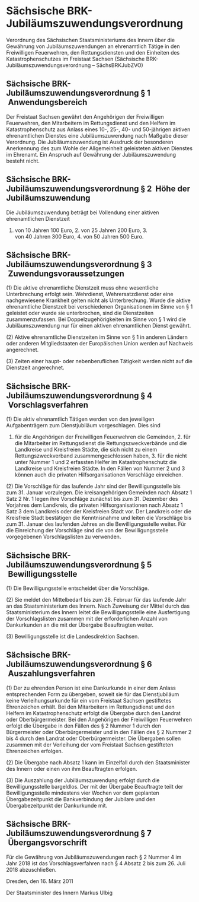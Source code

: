 # Sächsische BRK-Jubiläumszuwendungsverordnung

Verordnung des Sächsischen Staatsministeriums des Innern über die Gewährung von Jubiläumszuwendungen an ehrenamtlich Tätige in den Freiwilligen Feuerwehren, den Rettungsdiensten und den Einheiten des Katastrophenschutzes im Freistaat Sachsen (Sächsische BRK-Jubiläumszuwendungsverordnung – SächsBRKJubZVO)

## Sächsische BRK-Jubiläumszuwendungsverordnung § 1  Anwendungsbereich

Der Freistaat Sachsen gewährt den Angehörigen der Freiwilligen Feuerwehren, den Mitarbeitern im Rettungsdienst und den Helfern im Katastrophenschutz aus Anlass eines 10-, 25-, 40- und 50-jährigen aktiven ehrenamtlichen Dienstes eine Jubiläumszuwendung nach Maßgabe dieser Verordnung. Die Jubiläumszuwendung ist Ausdruck der besonderen Anerkennung des zum Wohle der Allgemeinheit geleisteten aktiven Dienstes im Ehrenamt. Ein Anspruch auf Gewährung der Jubiläumszuwendung besteht nicht.


## Sächsische BRK-Jubiläumszuwendungsverordnung § 2  Höhe der Jubiläumszuwendung

Die Jubiläumszuwendung beträgt bei Vollendung einer aktiven ehrenamtlichen Dienstzeit

1. von 10 Jahren 100 Euro, 2. von 25 Jahren 200 Euro, 3. von 40 Jahren 300 Euro, 4. von 50 Jahren 500 Euro. 
## Sächsische BRK-Jubiläumszuwendungsverordnung § 3  Zuwendungsvoraussetzungen

(1) Die aktive ehrenamtliche Dienstzeit muss ohne wesentliche Unterbrechung erfolgt sein. Wehrdienst, Wehrersatzdienst oder eine nachgewiesene Krankheit gelten nicht als Unterbrechung. Wurde die aktive ehrenamtliche Dienstzeit bei verschiedenen Organisationen im Sinne von § 1 geleistet oder wurde sie unterbrochen, sind die Dienstzeiten zusammenzufassen. Bei Doppelzugehörigkeiten im Sinne von § 1 wird die Jubiläumszuwendung nur für einen aktiven ehrenamtlichen Dienst gewährt.

(2) Aktive ehrenamtliche Dienstzeiten im Sinne von § 1 in anderen Ländern oder anderen Mitgliedstaaten der Europäischen Union werden auf Nachweis angerechnet.

(3) Zeiten einer haupt- oder nebenberuflichen Tätigkeit werden nicht auf die Dienstzeit angerechnet.


## Sächsische BRK-Jubiläumszuwendungsverordnung § 4  Vorschlagsverfahren

(1) Die aktiv ehrenamtlich Tätigen werden von den jeweiligen Aufgabenträgern zum Dienstjubiläum vorgeschlagen. Dies sind

1. für die Angehörigen der Freiwilligen Feuerwehren die Gemeinden, 2. für die Mitarbeiter im Rettungsdienst die Rettungszweckverbände und die Landkreise und Kreisfreien Städte, die sich nicht zu einem Rettungszweckverband zusammengeschlossen haben, 3. für die nicht unter Nummer 1 und 2 erfassten Helfer im Katastrophenschutz die Landkreise und Kreisfreien Städte. In den Fällen von Nummer 2 und 3 können auch die privaten Hilfsorganisationen Vorschläge einreichen.

(2) Die Vorschläge für das laufende Jahr sind der Bewilligungsstelle bis zum 31. Januar vorzulegen. Die kreisangehörigen Gemeinden nach Absatz 1 Satz 2 Nr. 1 legen ihre Vorschläge zunächst bis zum 31. Dezember des Vorjahres dem Landkreis, die privaten Hilfsorganisationen nach Absatz 1 Satz 3 dem Landkreis oder der Kreisfreien Stadt vor. Der Landkreis oder die Kreisfreie Stadt bestätigen die Kenntnisnahme und leiten die Vorschläge bis zum 31. Januar des laufenden Jahres an die Bewilligungsstelle weiter. Für die Einreichung der Vorschläge sind die von der Bewilligungsstelle vorgegebenen Vorschlagslisten zu verwenden.


## Sächsische BRK-Jubiläumszuwendungsverordnung § 5  Bewilligungsstelle

(1) Die Bewilligungsstelle entscheidet über die Vorschläge.

(2) Sie meldet den Mittelbedarf bis zum 28. Februar für das laufende Jahr an das Staatsministerium des Innern. Nach Zuweisung der Mittel durch das Staatsministerium des Innern leitet die Bewilligungsstelle eine Ausfertigung der Vorschlagslisten zusammen mit der erforderlichen Anzahl von Dankurkunden an die mit der Übergabe Beauftragten weiter.

(3) Bewilligungsstelle ist die Landesdirektion Sachsen.


## Sächsische BRK-Jubiläumszuwendungsverordnung § 6  Auszahlungsverfahren

(1) Der zu ehrenden Person ist eine Dankurkunde in einer dem Anlass entsprechenden Form zu übergeben, soweit sie für das Dienstjubiläum keine Verleihungsurkunde für ein vom Freistaat Sachsen gestiftetes Ehrenzeichen erhält. Bei den Mitarbeitern im Rettungsdienst und den Helfern im Katastrophenschutz erfolgt die Übergabe durch den Landrat oder Oberbürgermeister. Bei den Angehörigen der Freiwilligen Feuerwehren erfolgt die Übergabe in den Fällen des § 2 Nummer 1 durch den Bürgermeister oder Oberbürgermeister und in den Fällen des § 2 Nummer 2 bis 4 durch den Landrat oder Oberbürgermeister. Die Übergaben sollen zusammen mit der Verleihung der vom Freistaat Sachsen gestifteten Ehrenzeichen erfolgen.

(2) Die Übergabe nach Absatz 1 kann im Einzelfall durch den Staatsminister des Innern oder einen von ihm Beauftragten erfolgen.

(3) Die Auszahlung der Jubiläumszuwendung erfolgt durch die Bewilligungsstelle bargeldlos. Der mit der Übergabe Beauftragte teilt der Bewilligungsstelle mindestens vier Wochen vor dem geplanten Übergabezeitpunkt die Bankverbindung der Jubilare und den Übergabezeitpunkt der Dankurkunde mit.


## Sächsische BRK-Jubiläumszuwendungsverordnung § 7  Übergangsvorschrift

Für die Gewährung von Jubiläumszuwendungen nach § 2 Nummer 4 im Jahr 2018 ist das Vorschlagsverfahren nach § 4 Absatz 2 bis zum 26. Juli 2018 abzuschließen.

Dresden, den 16. März 2011

Der Staatsminister des Innern
               Markus Ulbig


